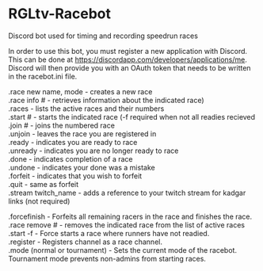 # RGLtv-Racebot
Discord bot used for timing and recording speedrun races

In order to use this bot, you must register a new application with Discord.  This can be done at https://discordapp.com/developers/applications/me.  Discord will then provide you with an OAuth token that needs to be written in the racebot.ini file.

.race new name, mode - creates a new race  
.race info # - retrieves information about the indicated race)  
.races - lists the active races and their numbers  
.start # - starts the indicated race (-f required when not all readies recieved  
.join #  - joins the numbered race  
.unjoin - leaves the race you are registered in  
.ready - indicates you are ready to race  
.unready - indicates you are no longer ready to race  
.done - indicates completion of a race  
.undone - indicates your done was a mistake  
.forfeit - indicates that you wish to forfeit  
.quit - same as forfeit  
.stream twitch_name - adds a reference to your twitch stream for kadgar links (not required)  
  
.forcefinish - Forfeits all remaining racers in the race and finishes the race.  
.race remove  # - removes the indicated race from the list of active races  
.start -f - Force starts a race where runners have not readied.  
.register - Registers channel as a race channel.  
.mode (normal or tournament) - Sets the current mode of the racebot.  Tournament mode prevents non-admins from starting races.  
